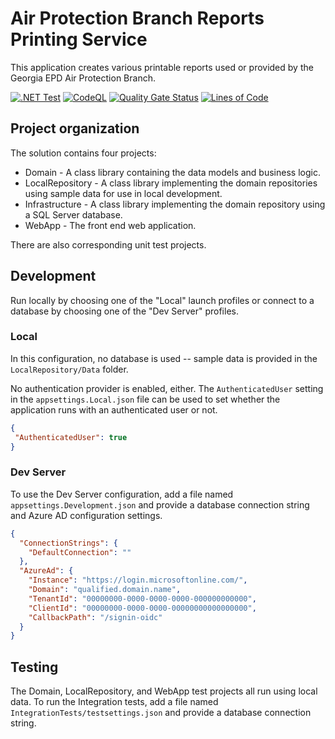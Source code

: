 # Air Protection Branch Reports Printing Service

This application creates various printable reports used or provided by the Georgia EPD Air Protection Branch.

[![.NET Test](https://github.com/gaepdit/airbranch-reports/actions/workflows/dotnet.yml/badge.svg)](https://github.com/gaepdit/airbranch-reports/actions/workflows/dotnet.yml) 
[![CodeQL](https://github.com/gaepdit/airbranch-reports/actions/workflows/codeql-analysis.yml/badge.svg)](https://github.com/gaepdit/airbranch-reports/actions/workflows/codeql-analysis.yml)
[![Quality Gate Status](https://sonarcloud.io/api/project_badges/measure?project=gaepdit_airbranch-reports&metric=alert_status)](https://sonarcloud.io/summary/new_code?id=gaepdit_airbranch-reports)
[![Lines of Code](https://sonarcloud.io/api/project_badges/measure?project=gaepdit_airbranch-reports&metric=ncloc)](https://sonarcloud.io/summary/new_code?id=gaepdit_airbranch-reports)

## Project organization

The solution contains four projects:

* Domain - A class library containing the data models and business logic.
* LocalRepository - A class library implementing the domain repositories using sample data for use in local development.
* Infrastructure - A class library implementing the domain repository using a SQL Server database.
* WebApp - The front end web application.

There are also corresponding unit test projects.

## Development

Run locally by choosing one of the "Local" launch profiles or connect to a database by choosing one of the "Dev Server" profiles. 

### Local 

 In this configuration, no database is used -- sample data is provided in the `LocalRepository/Data` folder. 
 
 No authentication provider is enabled, either. The `AuthenticatedUser` setting in the `appsettings.Local.json` file can be used to set whether the application runs with an authenticated user or not.

 ```json
{
  "AuthenticatedUser": true
}
```

 ### Dev Server

 To use the Dev Server configuration, add a file named `appsettings.Development.json` and provide a database connection string and Azure AD configuration settings.

```json
{
  "ConnectionStrings": {
    "DefaultConnection": ""
  },
  "AzureAd": {
    "Instance": "https://login.microsoftonline.com/",
    "Domain": "qualified.domain.name",
    "TenantId": "00000000-0000-0000-0000-000000000000",
    "ClientId": "00000000-0000-0000-00000000000000000",
    "CallbackPath": "/signin-oidc"
  }
}
```

## Testing

The Domain, LocalRepository, and WebApp test projects all run using local data. To run the Integration tests, add a file named `IntegrationTests/testsettings.json` and provide a database connection string.
